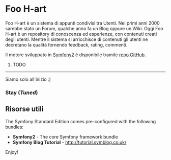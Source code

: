 Foo H-art
========================

Foo H-art è un sistema di appunti condivisi tra Utenti.
Nei primi anni 2000 sarebbe stato un Forum, qualche anno fa un Blog oppure un Wiki.
Oggi Foo H-art è un repository di conoscenza ed esperienze,
con contenuti creati degli utenti. Mentre il sistema si arricchisce di contenuti
gli utenti ne decretano la qualità fornendo feedback, rating, commenti.

Il motore sviluppato in [Symfony2](http://symfony.com/) è
disponibile tramite [repo GitHub](https://github.com/roberto-butti/foo_hart).

1) TODO
--------------------------------

Siamo solo all'inizio :)

### Stay (*Tuned*)


Risorse utili
---------------
The Symfony Standard Edition comes pre-configured with the following bundles:
	
* **Symfony2** - The core Symfony framework bundle
* **Symfony Blog Tutorial** - http://tutorial.symblog.co.uk/

Enjoy!
